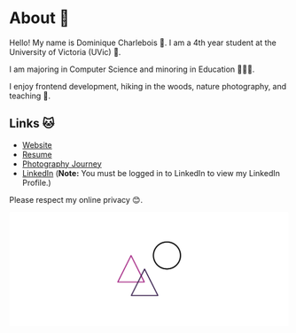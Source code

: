 # About 🎉

Hello! My name is Dominique Charlebois 🤠. I am a 4th year student at the University of Victoria (UVic) 🏫.

I am majoring in Computer Science and minoring in Education 🤖👩‍🏫.

I enjoy frontend development, hiking in the woods, nature photography, and teaching 🥳.

## Links 🐱

* [Website](http://dominiquecharlebois.com/ "Website")
* [Resume](http://dominiquecharlebois.com/resume "Resume")
* [Photography Journey](https://tookapic.com/flytewizard "Photography Journey")
* [LinkedIn](https://www.linkedin.com/in/dominiquecharlebois/ "LinkedIn") (**Note:** You must be logged in to LinkedIn to view my LinkedIn Profile.)

Please respect my online privacy 😊.

<img src="https://raw.githubusercontent.com/FlyteWizard/FlyteWizard/master/gh-footer-image.png" alt="">
